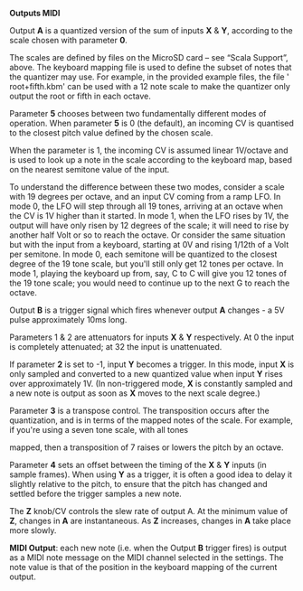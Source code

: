 
**Outputs MIDI**

Output **A** is a quantized version of the sum of inputs **X** & **Y**, according to the scale chosen with parameter **0**.

The scales are defined by files on the MicroSD card – see “Scala Support”, above. The keyboard mapping file is used to
define the subset of notes that the quantizer may use. For example, in the provided example files, the file '
root+fifth.kbm' can be used with a 12 note scale to make the quantizer only output the root or fifth in each octave.

Parameter **5** chooses between two fundamentally different modes of operation. When parameter **5** is 0 (the default), an
incoming CV is quantised to the closest pitch value defined by the chosen scale.

When the parameter is 1, the incoming CV is assumed linear 1V/octave and is used to look up a note in the scale
according to the keyboard map, based on the nearest semitone value of the input.

To understand the difference between these two modes, consider a scale with 19 degrees per octave, and an input CV
coming from a ramp LFO. In mode 0, the LFO will step through all 19 tones, arriving at an octave when the CV is 1V
higher than it started. In mode 1, when the LFO rises by 1V, the output will have only risen by 12 degrees of the scale;
it will need to rise by another half Volt or so to reach the octave. Or consider the same situation but with the input
from a keyboard, starting at 0V and rising 1/12th of a Volt per semitone. In mode 0, each semitone will be quantized to
the closest degree of the 19 tone scale, but you'll still only get 12 tones per octave. In mode 1, playing the keyboard
up from, say, C to C will give you 12 tones of the 19 tone scale; you would need to continue up to the next G to reach
the octave.

Output **B** is a trigger signal which fires whenever output **A** changes - a 5V pulse approximately 10ms long.

Parameters 1 & 2 are attenuators for inputs **X** & **Y** respectively. At 0 the input is completely attenuated; at 32 the input
is unattenuated.

If parameter **2** is set to -1, input **Y** becomes a trigger. In this mode, input **X** is only sampled and converted to a new
quantized value when input **Y** rises over approximately 1V. (In non-triggered mode, **X** is constantly sampled and a new note
is output as soon as **X** moves to the next scale degree.)

Parameter **3** is a transpose control. The transposition occurs after the quantization, and is in terms of the mapped notes
of the scale. For example, if you're using a seven tone scale, with all tones

mapped, then a transposition of 7 raises or lowers the pitch by an octave.

Parameter **4** sets an offset between the timing of the **X** & **Y** inputs (in sample frames). When using **Y** as a trigger, it is
often a good idea to delay it slightly relative to the pitch, to ensure that the pitch has changed and settled before
the trigger samples a new note.

The **Z** knob/CV controls the slew rate of output A. At the minimum value of **Z**, changes in **A** are instantaneous. As **Z**
increases, changes in **A** take place more slowly.

**MIDI Output**: each new note (i.e. when the Output **B** trigger fires) is output as a MIDI note message on the MIDI
channel selected in the settings. The note value is that of the position in the keyboard mapping of the current output.
